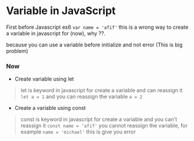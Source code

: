# Variable in JavaScript

First before Javascript es6
```var name = 'afif'``` this is a wrong way to create a variable in javascript for (now), why ??. 

because you can use a variable before initialize and not error
(This is big problem)

### Now
- Create variable using let
> let is keyword in javascript for create a variable and can reassign it
```let a = 1```
and  you can reassign the variable ```a = 2```

- Create a variable using const
> const is keyword in javascript for create a variable and you can't reassign it
```const name = 'afif'``` you cannot reassign the variable, for example ```name = 'michael'``` this is give you error
